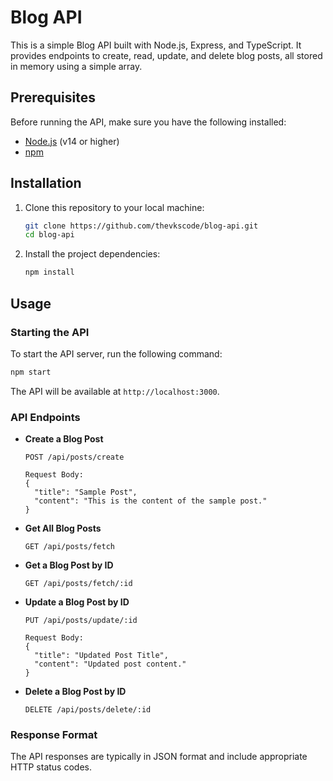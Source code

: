 # Blog API

This is a simple Blog API built with Node.js, Express, and TypeScript. It provides endpoints to create, read, update, and delete blog posts, all stored in memory using a simple array.

## Prerequisites

Before running the API, make sure you have the following installed:

- [Node.js](https://nodejs.org/) (v14 or higher)
- [npm](https://www.npmjs.com/)

## Installation

1. Clone this repository to your local machine:

   ```bash
   git clone https://github.com/thevkscode/blog-api.git
   cd blog-api
   ```

2. Install the project dependencies:

   ```bash
   npm install
   ```

## Usage

### Starting the API

To start the API server, run the following command:

```bash
npm start
```

The API will be available at `http://localhost:3000`.

### API Endpoints

- **Create a Blog Post**

  ```
  POST /api/posts/create

  Request Body:
  {
    "title": "Sample Post",
    "content": "This is the content of the sample post."
  }
  ```

- **Get All Blog Posts**

  ```
  GET /api/posts/fetch
  ```

- **Get a Blog Post by ID**

  ```
  GET /api/posts/fetch/:id
  ```

- **Update a Blog Post by ID**

  ```
  PUT /api/posts/update/:id

  Request Body:
  {
    "title": "Updated Post Title",
    "content": "Updated post content."
  }
  ```

- **Delete a Blog Post by ID**

  ```
  DELETE /api/posts/delete/:id
  ```

### Response Format

The API responses are typically in JSON format and include appropriate HTTP status codes.
